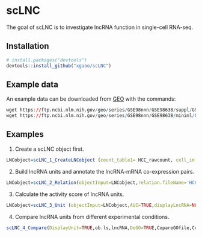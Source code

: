 
<!-- README.md is generated from README.Rmd. Please edit that file -->

# scLNC

<!-- badges: start -->
<!-- badges: end -->

The goal of scLNC is to investigate lncRNA function in single-cell
RNA-seq.

## Installation

``` r
# install.packages("devtools")
devtools::install_github("xgaoo/scLNC")
```

## Example data

An example data can be downloaded from
[GEO](https://www.ncbi.nlm.nih.gov/geo/query/acc.cgi?acc=GSE98638) with
the commands:

``` r
wget https://ftp.ncbi.nlm.nih.gov/geo/series/GSE98nnn/GSE98638/suppl/GSE98638_HCC.TCell.S5063.count.txt.gz
wget https://ftp.ncbi.nlm.nih.gov/geo/series/GSE98nnn/GSE98638/miniml/GSE98638_family.xml.tgz
```

## Examples

1.  Create a scLNC object first.

``` r
LNCobject=scLNC_1_CreateLNCobject (count_table1= HCC_rawcount, cell_info1= HCC_cellinfo)
```

2.  Build lncRNA units and annotate the lncRNA-mRNA co-expression pairs.

``` r
LNCobject=scLNC_2_Relation(objectInput=LNCobject,relation.fileName='HCC',pairs.filter=TRUE,corcut=0.6,anno.pairs=TRUE)
```

3.  Calculate the activity score of lncRNA units.

``` r
LNCobject=scLNC_3_Unit (objectInput=LNCobject,AUC=TRUE,displayLncRNA=NULL,DEAUC=TRUE,item.add=NULL,DEitem='majorCluster')
```

4.  Compare lncRNA units from different experimental conditions.

``` r
scLNC_4_Compare(DisplayUnit=TRUE,ob.ls,lncRNA,DeGO=TRUE,CopareGOfile,CopareGeneList)
```
